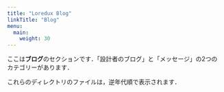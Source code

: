 ```yaml
---
title: "Loredux Blog"
linkTitle: "Blog"
menu:
  main:
    weight: 30
---
```



ここは**ブログ**のセクションです．「設計者のブログ」と「メッセージ」の2つのカテゴリーがあります．

これらのディレクトリのファイルは，逆年代順で表示されます．

